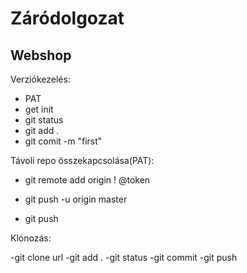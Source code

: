 # Záródolgozat

## Webshop

Verziókezelés:

- PAT
- get init
- git status
- git add .
- git comit -m "first"

Távoli repo összekapcsolása(PAT):

- git remote add origin <url> ! @token
- git push -u origin master

- git push

Klónozás:

-git clone url
-git add .
-git status
-git commit
-git push

